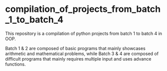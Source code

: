 # compilation_of_projects_from_batch_1_to_batch_4
This repository is a compilation of python projects from batch 1 to batch 4 in OOP. 

Batch 1 & 2 are composed of basic programs that mainly showcases arithmetic and mathematical problems, while Batch 3 & 4 are composed of difficult programs that mainly requires multiple input and uses advance functions.
